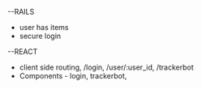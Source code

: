 --RAILS
- user has items
- secure login





--REACT
- client side routing, /login, /user/:user_id, /trackerbot
- Components - login, trackerbot,
            